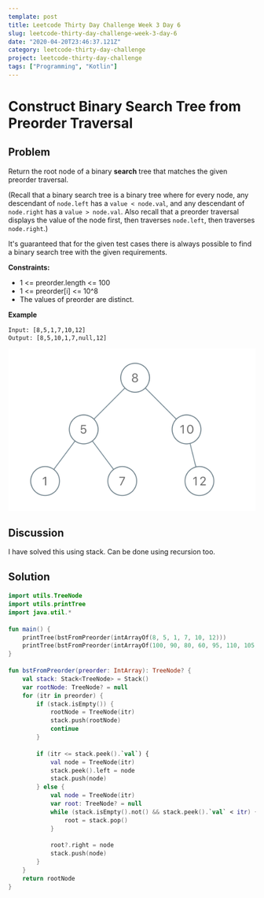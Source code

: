 ```yaml
---
template: post
title: Leetcode Thirty Day Challenge Week 3 Day 6
slug: leetcode-thirty-day-challenge-week-3-day-6
date: "2020-04-20T23:46:37.121Z"
category: leetcode-thirty-day-challenge
project: leetcode-thirty-day-challenge
tags: ["Programming", "Kotlin"]
---
```


# Construct Binary Search Tree from Preorder Traversal

## Problem

Return the root node of a binary **search** tree that matches the given preorder traversal.

(Recall that a binary search tree is a binary tree where for every node, any descendant of `node.left` has a `value < node.val`, and any descendant of `node.right` has a `value > node.val`.  Also recall that a preorder traversal displays the value of the node first, then traverses `node.left`, then traverses `node.right`.)

It's guaranteed that for the given test cases there is always possible to find a binary search tree with the given requirements.

**Constraints:**

- 1 <= preorder.length <= 100
- 1 <= preorder[i] <= 10^8
- The values of preorder are distinct.

__Example__

```
Input: [8,5,1,7,10,12]
Output: [8,5,10,1,7,null,12]
```

<img src="./leetcode-thirty-day-challenge-week-3-day-6-image1.png">

## Discussion
I have solved this using stack. Can be done using recursion too.

## Solution
```kotlin
import utils.TreeNode
import utils.printTree
import java.util.*

fun main() {
    printTree(bstFromPreorder(intArrayOf(8, 5, 1, 7, 10, 12)))
    printTree(bstFromPreorder(intArrayOf(100, 90, 80, 60, 95, 110, 105, 101, 106, 107)))
}

fun bstFromPreorder(preorder: IntArray): TreeNode? {
    val stack: Stack<TreeNode> = Stack()
    var rootNode: TreeNode? = null
    for (itr in preorder) {
        if (stack.isEmpty()) {
            rootNode = TreeNode(itr)
            stack.push(rootNode)
            continue
        }

        if (itr <= stack.peek().`val`) {
            val node = TreeNode(itr)
            stack.peek().left = node
            stack.push(node)
        } else {
            val node = TreeNode(itr)
            var root: TreeNode? = null
            while (stack.isEmpty().not() && stack.peek().`val` < itr) {
                root = stack.pop()
            }

            root?.right = node
            stack.push(node)
        }
    }
    return rootNode
}
```